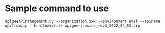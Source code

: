 # Sample command to use
```
apigeeAPIManagement.py --organization xxx --environment eval --apiname apifromzip --bundlezipfile apigee-proxies_rev3_2022_03_03.zip
```
